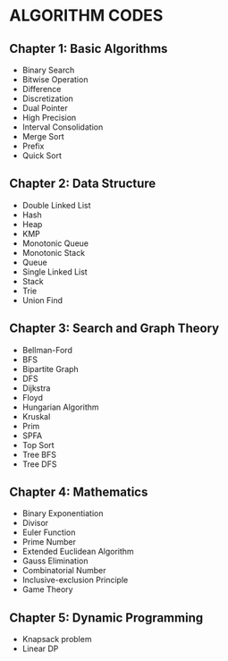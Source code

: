 # ALGORITHM CODES

## Chapter 1: Basic Algorithms

- Binary Search
- Bitwise Operation
- Difference
- Discretization
- Dual Pointer
- High Precision
- Interval Consolidation
- Merge Sort
- Prefix
- Quick Sort

## Chapter 2: Data Structure

- Double Linked List
- Hash
- Heap
- KMP
- Monotonic Queue
- Monotonic Stack
- Queue
- Single Linked List
- Stack
- Trie
- Union Find

## Chapter 3: Search and Graph Theory

- Bellman-Ford
- BFS
- Bipartite Graph
- DFS
- Dijkstra
- Floyd
- Hungarian Algorithm
- Kruskal
- Prim
- SPFA
- Top Sort
- Tree BFS
- Tree DFS

## Chapter 4: Mathematics

- Binary Exponentiation
- Divisor
- Euler Function
- Prime Number
- Extended Euclidean Algorithm
- Gauss Elimination
- Combinatorial Number
- Inclusive-exclusion Principle
- Game Theory

## Chapter 5: Dynamic Programming

- Knapsack problem
- Linear DP